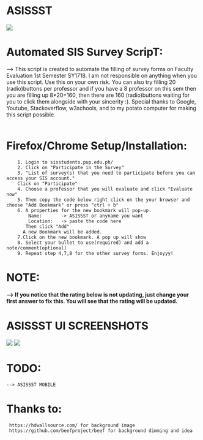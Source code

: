 # ASISSST

<img src="https://raw.githubusercontent.com/theykneel/ASISSST/master/screenshots/asissst-ui.png">


# Automated SIS Survey ScripT:<br>

--> This script is created to automate the filling of survey forms on Faculty Evaluation 1st Semester SY1718. I am not responsible on anything when you use this script. Use this on your own risk. You can also try filling 20 (radio)buttons per professor and if you have a 8 professor on this sem then you are filling up 8*20=160, then there are 160 (radio)buttons waiting for you to click them alongside with your sincerity :). Special thanks to Google, Youtube, Stackoverflow, w3schools, and to my potato computer for making this script possible.<br><br>


# Firefox/Chrome Setup/Installation:<br>
		1. Login to sisstudents.pup.edu.ph/
		2. Click on "Participate in the Survey"
		3. "List of survey(s) that you need to participate before you can access your SIS account."
        Click on "Participate"
		4. Choose a professor that you will evaluate and click "Evaluate now"
		5. Then copy the code below right click on the your browser and choose "Add Bookmark" or press "ctrl + b"
		6. A properties for the new bookmark will pop-up.
			Name:		-> ASISSST or anyname you want
			Location:	-> paste the code here
		   Then click "Add"
		  A new Bookmark will be added.
		7.Click on the new bookmark. A pop up will show
		8. Select your bullet to use(required) and add a note/comment(optional)
		9. Repeat step 4,7,8 for the other survey forms. Enjoyyy!

# NOTE:<br>
<b>--> If you notice that the rating below is not updating,  just change your first answer to fix this. You will see that the rating will be updated.</b>

# ASISSST UI SCREENSHOTS<br>
<img src="https://raw.githubusercontent.com/theykneel/ASISSST/master/screenshots/asissst-ui.png">
<img src="https://raw.githubusercontent.com/theykneel/ASISSST/master/screenshots/asissst-ui2.png">

# TODO:<br>
    --> ASISSST MOBILE
    
# Thanks to:<br>
	 https://hdwallsource.com/ for background image
	 https://github.com/beefproject/beef for background dimming and idea
